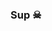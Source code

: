 ### Sup ☠
<!-- <p align="center">
  Visitor count<br>
  <img src="https://count.getloli.com/get/UnsignedV0id" alt=":UnsignedV0id" />
</p> -->
<!--

Here are some ideas to get you started:

- 🔭 I’m currently working on ...
- 🌱 I’m currently learning ...
- 👯 I’m looking to collaborate on ...
- 🤔 I’m looking for help with ...
- 💬 Ask me about ...
- 📫 How to reach me: ...
- 😄 Pronouns: ...
- ⚡ Fun fact: ...
-->
